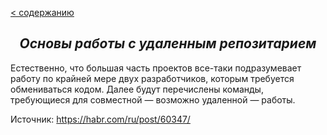 [< содержанию](./readme.md)

## <center> *Основы работы с удаленным репозитарием* </center>

Естественно, что большая часть проектов все-таки подразумевает работу по крайней
мере двух разработчиков, которым требуется обмениваться кодом. Далее будут
перечислены команды, требующиеся для совместной — возможно удаленной — работы.

Источник: https://habr.com/ru/post/60347/